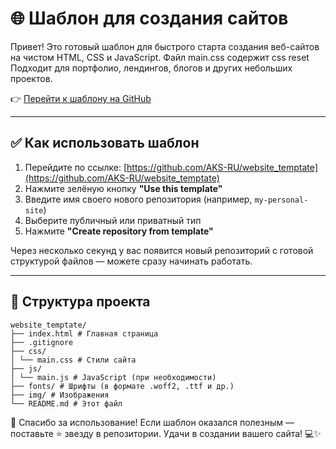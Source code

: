 # 🌐 Шаблон для создания сайтов

Привет! Это готовый шаблон для быстрого старта создания веб-сайтов на чистом HTML, CSS и JavaScript.
Файл main.css содержит css reset
Подходит для портфолио, лендингов, блогов и других небольших проектов.

👉 [Перейти к шаблону на GitHub](https://github.com/AKS-RU/website_temptate)

---

## ✅ Как использовать шаблон

1. Перейдите по ссылке:
   [https://github.com/AKS-RU/website_temptate](https://github.com/AKS-RU/website_temptate)
2. Нажмите зелёную кнопку **"Use this template"**
3. Введите имя своего нового репозитория (например, `my-personal-site`)
4. Выберите публичный или приватный тип
5. Нажмите **"Create repository from template"**

Через несколько секунд у вас появится новый репозиторий с готовой структурой файлов — можете сразу начинать работать.

---

## 📁 Структура проекта
```
website_temptate/
├── index.html # Главная страница
├── .gitignore
├── css/
│ └── main.css # Стили сайта
├── js/
│ └── main.js # JavaScript (при необходимости)
├── fonts/ # Шрифты (в формате .woff2, .ttf и др.)
├── img/ # Изображения
└── README.md # Этот файл
```
🙌 Спасибо за использование!
Если шаблон оказался полезным — поставьте ⭐ звезду в репозитории.
Удачи в создании вашего сайта! 💻✨
